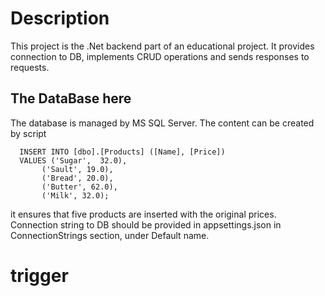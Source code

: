 # Description
This project is the .Net backend part of an educational  project. It provides connection to DB, implements CRUD operations and sends responses to requests. 

## The DataBase here
The database is managed by MS SQL Server.
The content can be created by script
```
  INSERT INTO [dbo].[Products] ([Name], [Price])
  VALUES ('Sugar',  32.0),
       ('Sault', 19.0),
       ('Bread', 20.0),
       ('Butter', 62.0),
       ('Milk', 32.0);
```
it ensures that five products are inserted with the original prices.
Connection string to DB should be provided in appsettings.json in ConnectionStrings section, under Default name.
# trigger
